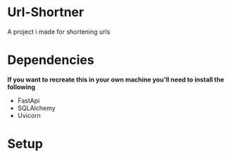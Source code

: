 # Url-Shortner
A project i made for shortening urls



# Dependencies

**If you want to recreate this in your own machine you'll need to install the following**
-  FastApi
-  SQLAlchemy
-  Uvicorn

# Setup
